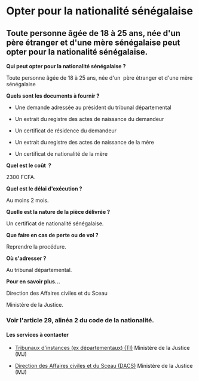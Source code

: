 # Opter pour la nationalité sénégalaise

Toute personne âgée de 18 à 25 ans, née d'un père étranger et d'une mère sénégalaise peut opter pour la nationalité sénégalaise.
--------------------------------------------------------------------------------------------------------------------------------

**Qui peut opter pour la nationalité sénégalaise ?**

Toute personne âgée de 18 à 25 ans, née d'un  père étranger et d'une mère sénégalaise  

**Quels sont les documents à fournir ?**

*   Une demande adressée au président du tribunal départemental
*   Un extrait du registre des actes de naissance du demandeur  
    
*   Un certificat de résidence du demandeur  
    
*   Un extrait du registre des actes de naissance de la mère
*   Un certificat de nationalité de la mère  
    

**Quel est le coût  ?**

2300 FCFA.  

**Quel est le délai d'exécution ?**

Au moins 2 mois.  
  
**Quelle est la nature de la pièce délivrée ?**  
  
Un certificat de nationalité sénégalaise.  

**Que faire en cas de perte ou de vol ?**

Reprendre la procédure.  

**Où s'adresser ?**

Au tribunal départemental.

**Pour en savoir plus...**

Direction des Affaires civiles et du Sceau

Ministère de la Justice.  

### Voir l'article 29, alinéa 2 du code de la nationalité.

#### Les services à contacter

*   [Tribunaux d'instances (ex départementaux) (TI)](../../../services/tribunaux-dinstances-ex-departementaux-ti.md) Ministère de la Justice (MJ)  
    
*   [Direction des Affaires civiles et du Sceau (DACS)](../../../services/direction-des-affaires-civiles-et-du-sceau-dacs.md) Ministère de la Justice (MJ)